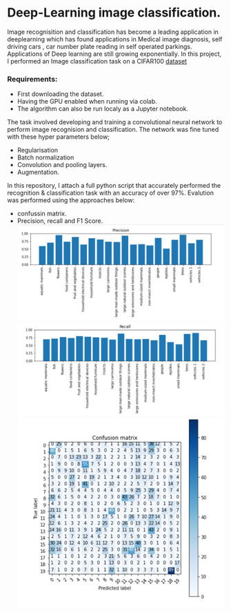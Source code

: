 # Deep-Learning image classification.

Image recognisition and classification has become a leading application in deeplearning which has found applications in Medical image diagnosis, self driving cars , car number plate reading in self operated parkings. Applications of Deep learning are still growing exponentially. 
In this project, I performed an Image classification task on a CIFAR100 [dataset](https://www.cs.toronto.edu/~kriz/cifar.html) 

### Requirements:
* First downloading the dataset.
* Having the GPU enabled when running via colab.
* The algorithm can also be run localy as a Jupyter notebook.

The task involved developing and training a convolutional neural network to perform image recognision and classification. The network was fine tuned with these hyper parameters below;

* Regularisation
* Batch normalization
* Convolution and pooling layers.
* Augmentation.

In this repository, I attach a full python script that accurately performed the recognition & classification task with an accuracy of over 97%. Evalution was performed using the approaches below:

* confussin matrix.
* Precision, recall and F1 Score.
![Precision](precision.JPG)<br>
![Precision](recall.JPG)<br>
![Precision](Confusion_Matrix.JPG)




